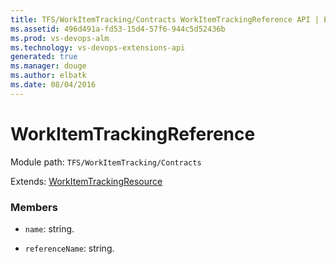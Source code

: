 ```yaml
---
title: TFS/WorkItemTracking/Contracts WorkItemTrackingReference API | Extensions for Visual Studio Team Services
ms.assetid: 496d491a-fd53-15d4-57f6-944c5d52436b
ms.prod: vs-devops-alm
ms.technology: vs-devops-extensions-api
generated: true
ms.manager: douge
ms.author: elbatk
ms.date: 08/04/2016
---
```


# WorkItemTrackingReference

Module path: `TFS/WorkItemTracking/Contracts`

Extends: [WorkItemTrackingResource](../../../TFS/WorkItemTracking/Contracts/WorkItemTrackingResource.md)

### Members

* `name`: string. 

* `referenceName`: string. 

